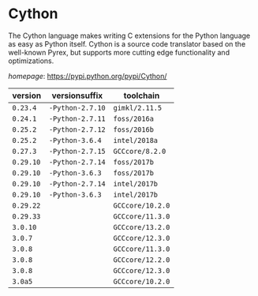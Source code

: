 # Cython

The Cython language makes writing C extensions for the Python language as easy as Python itself. Cython is a source code translator based on the well-known Pyrex, but supports more cutting edge functionality and  optimizations.

*homepage*: <https://pypi.python.org/pypi/Cython/>

version | versionsuffix | toolchain
--------|---------------|----------
``0.23.4`` | ``-Python-2.7.10`` | ``gimkl/2.11.5``
``0.24.1`` | ``-Python-2.7.11`` | ``foss/2016a``
``0.25.2`` | ``-Python-2.7.12`` | ``foss/2016b``
``0.25.2`` | ``-Python-3.6.4`` | ``intel/2018a``
``0.27.3`` | ``-Python-2.7.15`` | ``GCCcore/8.2.0``
``0.29.10`` | ``-Python-2.7.14`` | ``foss/2017b``
``0.29.10`` | ``-Python-3.6.3`` | ``foss/2017b``
``0.29.10`` | ``-Python-2.7.14`` | ``intel/2017b``
``0.29.10`` | ``-Python-3.6.3`` | ``intel/2017b``
``0.29.22`` |  | ``GCCcore/10.2.0``
``0.29.33`` |  | ``GCCcore/11.3.0``
``3.0.10`` |  | ``GCCcore/13.2.0``
``3.0.7`` |  | ``GCCcore/12.3.0``
``3.0.8`` |  | ``GCCcore/11.3.0``
``3.0.8`` |  | ``GCCcore/12.2.0``
``3.0.8`` |  | ``GCCcore/12.3.0``
``3.0a5`` |  | ``GCCcore/10.2.0``

